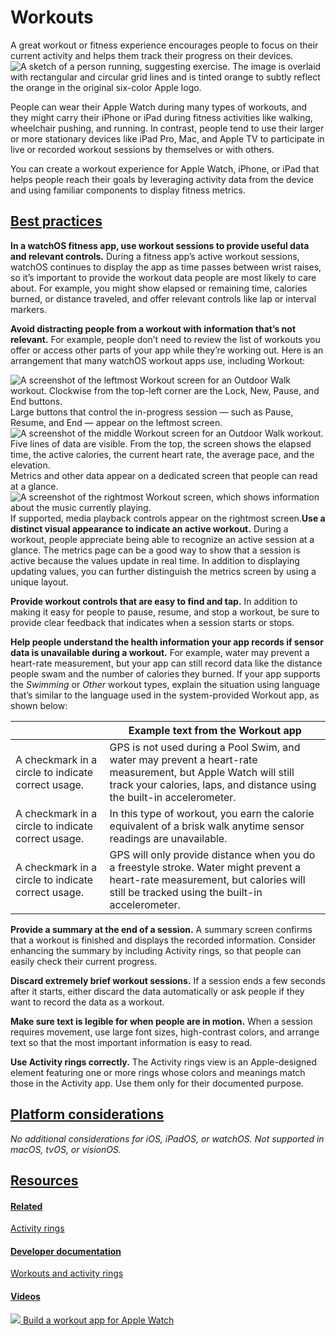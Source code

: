 Workouts
========

A great workout or fitness experience encourages people to focus on their current activity and helps them track their progress on their devices.![A sketch of a person running, suggesting exercise. The image is overlaid with rectangular and circular grid lines and is tinted orange to subtly reflect the orange in the original six-color Apple logo.](https://docs-assets.developer.apple.com/published/94f9af416ac4b86e302f1f487b8a1372/patterns-workouts-intro@2x.png)

People can wear their Apple Watch during many types of workouts, and they might carry their iPhone or iPad during fitness activities like walking, wheelchair pushing, and running. In contrast, people tend to use their larger or more stationary devices like iPad Pro, Mac, and Apple TV to participate in live or recorded workout sessions by themselves or with others.

You can create a workout experience for Apple Watch, iPhone, or iPad that helps people reach their goals by leveraging activity data from the device and using familiar components to display fitness metrics.

[Best practices](/design/human-interface-guidelines/workouts#Best-practices)
----------------------------------------------------------------------------

**In a watchOS fitness app, use workout sessions to provide useful data and relevant controls.** During a fitness app’s active workout sessions, watchOS continues to display the app as time passes between wrist raises, so it’s important to provide the workout data people are most likely to care about. For example, you might show elapsed or remaining time, calories burned, or distance traveled, and offer relevant controls like lap or interval markers.

**Avoid distracting people from a workout with information that’s not relevant.** For example, people don’t need to review the list of workouts you offer or access other parts of your app while they’re working out. Here is an arrangement that many watchOS workout apps use, including Workout:

![A screenshot of the leftmost Workout screen for an Outdoor Walk workout. Clockwise from the top-left corner are the Lock, New, Pause, and End buttons.](https://docs-assets.developer.apple.com/published/742460d2ed996748f3dec10a974675a2/workouts-large-buttons@2x.png)Large buttons that control the in-progress session — such as Pause, Resume, and End — appear on the leftmost screen.![A screenshot of the middle Workout screen for an Outdoor Walk workout. Five lines of data are visible. From the top, the screen shows the elapsed time, the active calories, the current heart rate, the average pace, and the elevation.](https://docs-assets.developer.apple.com/published/dfe9471825cb716f23209a6af710769b/workouts-metrics@2x.png)Metrics and other data appear on a dedicated screen that people can read at a glance.![A screenshot of the rightmost Workout screen, which shows information about the music currently playing.](https://docs-assets.developer.apple.com/published/56bf764f88a30129fa2c4d99e27810b2/workouts-media-playback@2x.png)If supported, media playback controls appear on the rightmost screen.**Use a distinct visual appearance to indicate an active workout.** During a workout, people appreciate being able to recognize an active session at a glance. The metrics page can be a good way to show that a session is active because the values update in real time. In addition to displaying updating values, you can further distinguish the metrics screen by using a unique layout.

**Provide workout controls that are easy to find and tap.** In addition to making it easy for people to pause, resume, and stop a workout, be sure to provide clear feedback that indicates when a session starts or stops.

**Help people understand the health information your app records if sensor data is unavailable during a workout.** For example, water may prevent a heart-rate measurement, but your app can still record data like the distance people swam and the number of calories they burned. If your app supports the *Swimming* or *Other* workout types, explain the situation using language that’s similar to the language used in the system-provided Workout app, as shown below:



|  | Example text from the Workout app |
| --- | --- |
| A checkmark in a circle to indicate correct usage. | GPS is not used during a Pool Swim, and water may prevent a heart-rate measurement, but Apple Watch will still track your calories, laps, and distance using the built-in accelerometer. |
| A checkmark in a circle to indicate correct usage. | In this type of workout, you earn the calorie equivalent of a brisk walk anytime sensor readings are unavailable. |
| A checkmark in a circle to indicate correct usage. | GPS will only provide distance when you do a freestyle stroke. Water might prevent a heart-rate measurement, but calories will still be tracked using the built-in accelerometer. |

**Provide a summary at the end of a session.** A summary screen confirms that a workout is finished and displays the recorded information. Consider enhancing the summary by including Activity rings, so that people can easily check their current progress.

**Discard extremely brief workout sessions.** If a session ends a few seconds after it starts, either discard the data automatically or ask people if they want to record the data as a workout.

**Make sure text is legible for when people are in motion.** When a session requires movement, use large font sizes, high-contrast colors, and arrange text so that the most important information is easy to read.

**Use Activity rings correctly.** The Activity rings view is an Apple-designed element featuring one or more rings whose colors and meanings match those in the Activity app. Use them only for their documented purpose.

[Platform considerations](/design/human-interface-guidelines/workouts#Platform-considerations)
----------------------------------------------------------------------------------------------

*No additional considerations for iOS, iPadOS, or watchOS. Not supported in macOS, tvOS, or visionOS.*

[Resources](/design/human-interface-guidelines/workouts#Resources)
------------------------------------------------------------------

#### [Related](/design/human-interface-guidelines/workouts#Related)

[Activity rings](/design/human-interface-guidelines/activity-rings)


#### [Developer documentation](/design/human-interface-guidelines/workouts#Developer-documentation)

[Workouts and activity rings](/documentation/healthkit/workouts_and_activity_rings)


#### [Videos](/design/human-interface-guidelines/workouts#Videos)

[![](https://devimages-cdn.apple.com/wwdc-services/images/119/30D3C2CB-B24D-467A-9B20-A369641E966F/4850_wide_250x141_1x.jpg) Build a workout app for Apple Watch](https://developer.apple.com/videos/play/wwdc2021/10009) 

